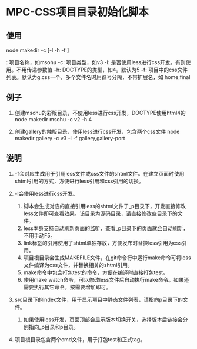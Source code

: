 MPC-CSS项目目录初始化脚本
=================


使用
---------
node makedir <project> -c <classify> [-l -h <htmltype> -f <cssfileNames>]

<project>: 项目名称，如msohu
-c: 项目类型，如v3
-l: 是否使用less进行css开发。有则使用。不用传递参数值
-h: DOCTYPE的类型，如4。默认为5
-f: 项目中的css文件列表。默认为g.css一个，多个文件名时用逗号分隔，不带扩展名，如 home,final


例子
---------
1. 创建msohu的彩版目录，不使用less进行css开发，DOCTYPE使用html4的
node makedir msohu -c v2 -h 4

2. 创建gallery的触版目录，使用less进行css开发，包含两个css文件
node makedir gallery -c v3 -l -f gallery,gallery-port


说明
---------
1. -f会对应生成用于引用less文件或css文件的shtml文件。在建立页面时使用shtml引用的方式，方便进行less引用和css引用的切换。

2. -l会使用less进行css开发。
    1. 脚本会生成对应的直接引用less的shtml文件于_p目录下，开发直接修改less文件即可查看效果。该目录为源码目录，请直接修改些目录下的文件。
    2. less本身支持自动刷新页面的监听，查看_p目录下的页面就会自动刷新，不用手动F5。
    3. link标签的引用使用了shtml单独存放，方便发布时替换less引用为css引用。
    4. 项目根目录会生成MAKEFILE文件，在git命令行中运行make命令可将less文件编译为css文件，并替换相关的shtml引用。
    5. make命令中包含打包test的命令，方便在编译时直接打包test。
    6. 使用make watch命令，可以修改less文件后自动执行make命令。如果还需要执行其它命令，按需要增加即可。

3. src目录下的index文件，用于显示项目中静态文件列表，请指向p目录下的文件。
    1. 如果使用less开发，页面顶部会显示版本切换开关，选择版本后链接会分别指向_p目录和p目录。

4. 项目根目录包含两个cmd文件，用于打包test和正式tag。


